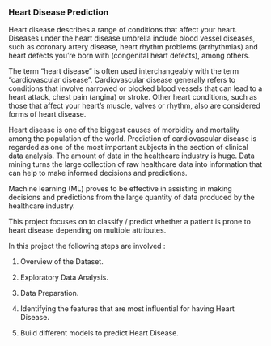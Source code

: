 ### Heart Disease Prediction

Heart disease describes a range of conditions that affect your heart. Diseases under the heart disease umbrella include blood vessel diseases, such as coronary artery disease, heart rhythm problems (arrhythmias) and heart defects you’re born with (congenital heart defects), among others.

The term “heart disease” is often used interchangeably with the term “cardiovascular disease”. Cardiovascular disease generally refers to conditions that involve narrowed or blocked blood vessels that can lead to a heart attack, chest pain (angina) or stroke. Other heart conditions, such as those that affect your heart’s muscle, valves or rhythm, also are considered forms of heart disease.

Heart disease is one of the biggest causes of morbidity and mortality among the population of the world. Prediction of cardiovascular disease is regarded as one of the most important subjects in the section of clinical data analysis. The amount of data in the healthcare industry is huge. Data mining turns the large collection of raw healthcare data into information that can help to make informed decisions and predictions.

Machine learning (ML) proves to be effective in assisting in making decisions and predictions from the large quantity of data produced by the healthcare industry.

This project focuses on to classify / predict whether a patient is prone to heart disease depending on multiple attributes.

In this project the following steps are involved :

1. Overview of the Dataset.

2. Exploratory Data Analysis.

3. Data Preparation.

4. Identifying the features that are most influential for having Heart Disease.

5. Build different models to predict Heart Disease.
